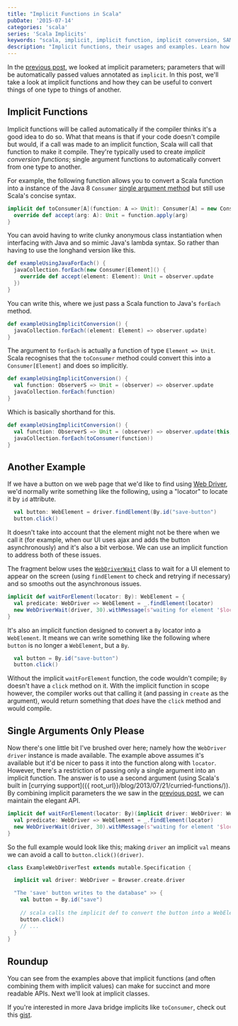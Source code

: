 ```yaml
---
title: "Implicit Functions in Scala"
pubDate: '2015-07-14'
categories: 'scala'
series: 'Scala Implicits'
keywords: "scala, implicit, implicit function, implicit conversion, SAM, implicits"
description: "Implicit functions, their usages and examples. Learn how implicit functions help make your APIs more succinct, reduce your code and convert types."
---
```


In the [previous post](/blog/2015-07-03-scala-implicit-parameters/), we looked at implicit parameters; parameters that will be automatically passed values annotated as `implicit`. In this post, we'll take a look at implicit functions and how they can be useful to convert things of one type to things of another.

<!-- more -->

## Implicit Functions

Implicit functions will be called automatically if the compiler thinks it's a good idea to do so. What that means is that if your code doesn't compile but would, if a call was made to an implicit function, Scala will call that function to make it compile. They're typically used to create _implicit conversion functions_; single argument functions to automatically convert from one type to another.

For example, the following function allows you to convert a Scala function into a instance of the Java 8 `Consumer` [single argument method](/blog/2014-04-07-functional-interfaces-in-java8/) but still use Scala's concise syntax. 

``` scala
implicit def toConsumer[A](function: A => Unit): Consumer[A] = new Consumer[A]() {
  override def accept(arg: A): Unit = function.apply(arg)
}
```
You can avoid having to write clunky anonymous class instantiation when interfacing with Java and so mimic Java's lambda syntax. So rather than having to use the longhand version like this. 

``` scala
def exampleUsingJavaForEach() {
  javaCollection.forEach(new Consumer[Element]() {
    override def accept(element: Element): Unit = observer.update
  })
}
```
You can write this, where we just pass a Scala function to Java's `forEach` method.
 
``` scala
def exampleUsingImplicitConversion() {
  javaCollection.forEach((element: Element) => observer.update)
}
```
The argument to `forEach` is actually a function of type `Element => Unit`. Scala recognises that the `toConsumer` method could convert this into a `Consumer[Element]` and does so implicitly.     

``` scala
def exampleUsingImplicitConversion() {
  val function: ObserverS => Unit = (observer) => observer.update
  javaCollection.forEach(function)
}
```
Which is basically shorthand for this.

``` scala
def exampleUsingImplicitConversion() {
  val function: ObserverS => Unit = (observer) => observer.update(this, status)
  javaCollection.forEach(toConsumer(function))
}
```
  
## Another Example

If we have a button on we web page that we'd like to find using [Web Driver](http://www.seleniumhq.org/projects/webdriver/), we'd normally write something like the following, using a "locator" to locate it by `id` attribute.

``` scala
  val button: WebElement = driver.findElement(By.id("save-button")
  button.click()
```
It doesn't take into account that the element might not be there when we call it (for example, when our UI uses ajax and adds the button asynchronously) and it's also a bit verbose. We can use an implicit function to address both of these issues.

The fragment below uses the [`WebDriverWait`](https://selenium.googlecode.com/git/docs/api/java/index.html?org/openqa/selenium/support/ui/WebDriverWait.html) class to wait for a UI element to appear on the screen (using `findElement` to check and retrying if necessary) and so smooths out the asynchronous issues.

``` scala
implicit def waitForElement(locator: By): WebElement = {
  val predicate: WebDriver => WebElement = _.findElement(locator)
  new WebDriverWait(driver, 30).withMessage(s"waiting for element '$locator' on page '${driver.getCurrentUrl}'").until(predicate)
}
```

It's also an implicit function designed to convert a `By` locator into a `WebElement`. It means we can write something like the following where `button` is no longer a `WebElement`, but a `By`.

``` scala
  val button = By.id("save-button")
  button.click()
```  

Without the implicit `waitForElement` function, the code wouldn't compile; `By` doesn't have a `click` method on it. With the implicit function in scope however, the compiler works out that calling it (and passing in `create` as the argument), would return something that _does_ have the `click` method and would compile. 

## Single Arguments Only Please

Now there's one little bit I've brushed over here; namely how the `WebDriver` `driver` instance is made available. The example above assumes it's available but it'd be nicer to pass it into the function along with `locator`. However, there's a restriction of passing only a single argument into an implicit function. The answer is to use a second argument (using Scala's built in [currying support]({{ root_url}}/blog/2013/07/21/curried-functions/)). By combining implicit parameters the we saw in the [previous post](/blog/2015/07/03/scala-implicit-parameters/), we can maintain the elegant API.
  
``` scala
implicit def waitForElement(locator: By)(implicit driver: WebDriver: WebElement = {
  val predicate: WebDriver => WebElement = _.findElement(locator)
  new WebDriverWait(driver, 30).withMessage(s"waiting for element '$locator' on page '${driver.getCurrentUrl}'").until(predicate)
}
```
So the full example would look like this; making `driver` an implicit `val` means we can avoid a call to `button.click()(driver)`.

``` scala
class ExampleWebDriverTest extends mutable.Specification {

  implicit val driver: WebDriver = Browser.create.driver

  "The 'save' button writes to the database" >> {
    val button = By.id("save")
    
    // scala calls the implicit def to convert the button into a WebElement
    button.click()        
    // ...
  }
}
```

## Roundup

You can see from the examples above that implicit functions (and often combining them with implicit values) can make for succinct and more readable APIs. Next we'll look at implicit classes.

If you're interested in more Java bridge implicits like `toConsumer`, check out this [gist](https://gist.github.com/tobyweston/0fbb8eb114db48596e6b).